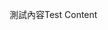 <span data-ttu-id="dcf52-101">測試內容</span><span class="sxs-lookup"><span data-stu-id="dcf52-101">Test Content</span></span>